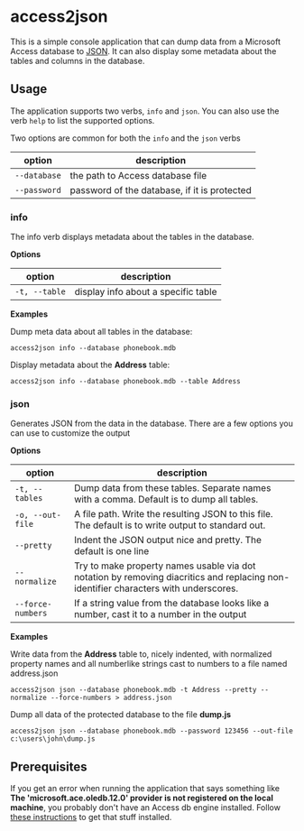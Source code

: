 # access2json

This is a simple console application that can dump data from a Microsoft Access database to [JSON](http://www.json.org/). It can also display some metadata about the tables and columns in the database. 

## Usage

The application supports two verbs, `info` and `json`. You can also use the verb `help` to list the supported options.

Two options are common for both the `info` and the `json` verbs

| option | description |
|--------|-------------|
| `--database` | the path to Access database file |
| `--password` | password of the database, if it is protected |

### info

The info verb displays metadata about the tables in the database. 

**Options**

| option | description |
|--------|-------------|
| `-t, --table` | display info about a specific table | 

**Examples**

Dump meta data about all tables in the database:

```batch
access2json info --database phonebook.mdb
```

Display metadata about the **Address** table:

```batch
access2json info --database phonebook.mdb --table Address
```

### json

Generates JSON from the data in the database. There are a few options you can use to customize the output

**Options**

| option | description |
|--------|-------------|
| `-t, --tables` | Dump data from these tables. Separate names with a comma. Default is to dump all tables. | 
| `-o, --out-file` | A file path. Write the resulting JSON to this file. The default is to write output to standard out. |
| `--pretty` | Indent the JSON output nice and pretty. The default is one line |
| `--normalize` | Try to make property names usable via dot notation by removing diacritics and replacing non-identifier characters with underscores. |
| `--force-numbers` | If a string value from the database looks like a number, cast it to a number in the output |

**Examples**

Write data from the **Address** table to, nicely indented, with normalized property names and all numberlike strings cast to numbers to a file named address.json

```batch
access2json json --database phonebook.mdb -t Address --pretty --normalize --force-numbers > address.json
```

Dump all data of the protected database to the file **dump.js**

```batch
access2json json --database phonebook.mdb --password 123456 --out-file c:\users\john\dump.js  
```

## Prerequisites

If you get an error when running the application that says something like **The 'microsoft.ace.oledb.12.0' provider is not registered on the local machine**, you probably don't have an Access db engine installed. Follow [these instructions](https://social.msdn.microsoft.com/Forums/en-US/1d5c04c7-157f-4955-a14b-41d912d50a64/how-to-fix-error-the-microsoftaceoledb120-provider-is-not-registered-on-the-local-machine?forum=vstsdb) to get that stuff installed.
